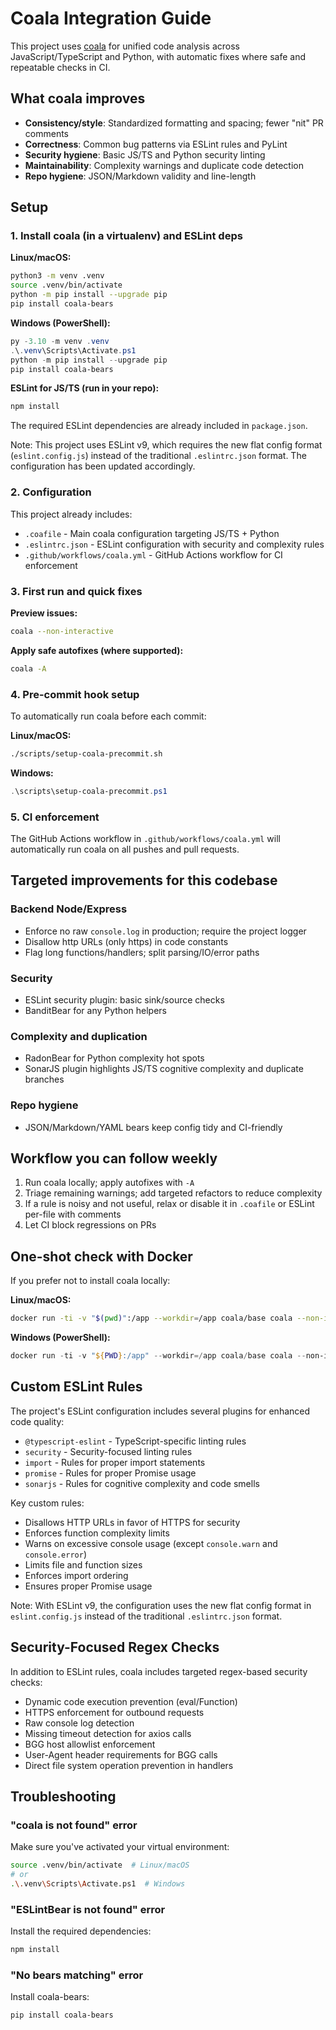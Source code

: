 # Coala Integration Guide

This project uses [coala](https://coala.io/) for unified code analysis across JavaScript/TypeScript and Python, with automatic fixes where safe and repeatable checks in CI.

## What coala improves

- **Consistency/style**: Standardized formatting and spacing; fewer "nit" PR comments
- **Correctness**: Common bug patterns via ESLint rules and PyLint
- **Security hygiene**: Basic JS/TS and Python security linting
- **Maintainability**: Complexity warnings and duplicate code detection
- **Repo hygiene**: JSON/Markdown validity and line-length

## Setup

### 1. Install coala (in a virtualenv) and ESLint deps

**Linux/macOS:**
```bash
python3 -m venv .venv
source .venv/bin/activate
python -m pip install --upgrade pip
pip install coala-bears
```

**Windows (PowerShell):**
```powershell
py -3.10 -m venv .venv
.\.venv\Scripts\Activate.ps1
python -m pip install --upgrade pip
pip install coala-bears
```

**ESLint for JS/TS (run in your repo):**
```bash
npm install
```

The required ESLint dependencies are already included in `package.json`.

Note: This project uses ESLint v9, which requires the new flat config format (`eslint.config.js`) instead of the traditional `.eslintrc.json` format. The configuration has been updated accordingly.

### 2. Configuration

This project already includes:
- `.coafile` - Main coala configuration targeting JS/TS + Python
- `.eslintrc.json` - ESLint configuration with security and complexity rules
- `.github/workflows/coala.yml` - GitHub Actions workflow for CI enforcement

### 3. First run and quick fixes

**Preview issues:**
```bash
coala --non-interactive
```

**Apply safe autofixes (where supported):**
```bash
coala -A
```

### 4. Pre-commit hook setup

To automatically run coala before each commit:

**Linux/macOS:**
```bash
./scripts/setup-coala-precommit.sh
```

**Windows:**
```powershell
.\scripts\setup-coala-precommit.ps1
```

### 5. CI enforcement

The GitHub Actions workflow in `.github/workflows/coala.yml` will automatically run coala on all pushes and pull requests.

## Targeted improvements for this codebase

### Backend Node/Express
- Enforce no raw `console.log` in production; require the project logger
- Disallow http URLs (only https) in code constants
- Flag long functions/handlers; split parsing/IO/error paths

### Security
- ESLint security plugin: basic sink/source checks
- BanditBear for any Python helpers

### Complexity and duplication
- RadonBear for Python complexity hot spots
- SonarJS plugin highlights JS/TS cognitive complexity and duplicate branches

### Repo hygiene
- JSON/Markdown/YAML bears keep config tidy and CI-friendly

## Workflow you can follow weekly

1. Run coala locally; apply autofixes with `-A`
2. Triage remaining warnings; add targeted refactors to reduce complexity
3. If a rule is noisy and not useful, relax or disable it in `.coafile` or ESLint per-file with comments
4. Let CI block regressions on PRs

## One-shot check with Docker

If you prefer not to install coala locally:

**Linux/macOS:**
```bash
docker run -ti -v "$(pwd)":/app --workdir=/app coala/base coala --non-interactive
```

**Windows (PowerShell):**
```powershell
docker run -ti -v "${PWD}:/app" --workdir=/app coala/base coala --non-interactive
```

## Custom ESLint Rules

The project's ESLint configuration includes several plugins for enhanced code quality:

- `@typescript-eslint` - TypeScript-specific linting rules
- `security` - Security-focused linting rules
- `import` - Rules for proper import statements
- `promise` - Rules for proper Promise usage
- `sonarjs` - Rules for cognitive complexity and code smells

Key custom rules:
- Disallows HTTP URLs in favor of HTTPS for security
- Enforces function complexity limits
- Warns on excessive console usage (except `console.warn` and `console.error`)
- Limits file and function sizes
- Enforces import ordering
- Ensures proper Promise usage

Note: With ESLint v9, the configuration uses the new flat config format in `eslint.config.js` instead of the traditional `.eslintrc.json` format.

## Security-Focused Regex Checks

In addition to ESLint rules, coala includes targeted regex-based security checks:

- Dynamic code execution prevention (eval/Function)
- HTTPS enforcement for outbound requests
- Raw console log detection
- Missing timeout detection for axios calls
- BGG host allowlist enforcement
- User-Agent header requirements for BGG calls
- Direct file system operation prevention in handlers

## Troubleshooting

### "coala is not found" error

Make sure you've activated your virtual environment:
```bash
source .venv/bin/activate  # Linux/macOS
# or
.\.venv\Scripts\Activate.ps1  # Windows
```

### "ESLintBear is not found" error

Install the required dependencies:
```bash
npm install
```

### "No bears matching" error

Install coala-bears:
```bash
pip install coala-bears
```
